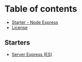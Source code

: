 # Table of contents

* [Starter - Node Express](README.md)
* [License](license.md)

## Starters

* [Server Express \(ES\)](starters/server-express-es.md)

